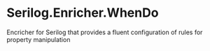 # Serilog.Enricher.WhenDo
Encricher for Serilog that provides a fluent configuration of rules for property manipulation
